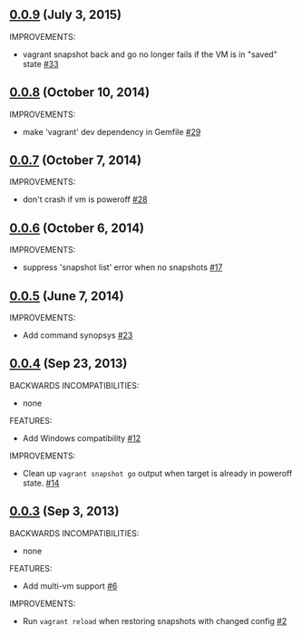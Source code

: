 ## [0.0.9](https://github.com/dergachev/vagrant-vbox-snapshot/compare/v0.0.8...v0.0.9) (July 3, 2015)

IMPROVEMENTS:

- vagrant snapshot back and go no longer fails if the VM is in "saved" state [#33](https://github.com/dergachev/vagrant-vbox-snapshot/pull/33)

## [0.0.8](https://github.com/dergachev/vagrant-vbox-snapshot/compare/v0.0.7...v0.0.8) (October 10, 2014)

IMPROVEMENTS:

  - make 'vagrant' dev dependency in Gemfile [#29](https://github.com/dergachev/vagrant-vbox-snapshot/issues/29)

## [0.0.7](https://github.com/dergachev/vagrant-vbox-snapshot/compare/v0.0.6...v0.0.7) (October 7, 2014)

IMPROVEMENTS:

  - don't crash if vm is poweroff [#28](https://github.com/dergachev/vagrant-vbox-snapshot/issues/28)

## [0.0.6](https://github.com/dergachev/vagrant-vbox-snapshot/compare/v0.0.5...v0.0.6) (October 6, 2014)

IMPROVEMENTS:

  - suppress 'snapshot list' error when no snapshots [#17](https://github.com/dergachev/vagrant-vbox-snapshot/issues/17)

## [0.0.5](https://github.com/dergachev/vagrant-vbox-snapshot/compare/v0.0.4...v0.0.5) (June 7, 2014)

IMPROVEMENTS:

  - Add command synopsys [#23](https://github.com/dergachev/vagrant-vbox-snapshot/issues/23)

## [0.0.4](https://github.com/dergachev/vagrant-vbox-snapshot/compare/v0.0.3...v0.0.4) (Sep 23, 2013)

BACKWARDS INCOMPATIBILITIES:

  - none

FEATURES:

  - Add Windows compatibility [#12](https://github.com/dergachev/vagrant-vbox-snapshot/issues/12)

IMPROVEMENTS:

  - Clean up `vagrant snapshot go` output when target is already in poweroff state. [#14](https://github.com/dergachev/vagrant-vbox-snapshot/pull/14)

## [0.0.3](https://github.com/dergachev/vagrant-vbox-snapshot/compare/v0.0.2...v0.0.3) (Sep 3, 2013)

BACKWARDS INCOMPATIBILITIES:

  - none

FEATURES:

  - Add multi-vm support [#6](https://github.com/dergachev/vagrant-vbox-snapshot/pull/6)

IMPROVEMENTS:

  - Run `vagrant reload` when restoring snapshots with changed config [#2](https://github.com/dergachev/vagrant-vbox-snapshot/issues/2)
